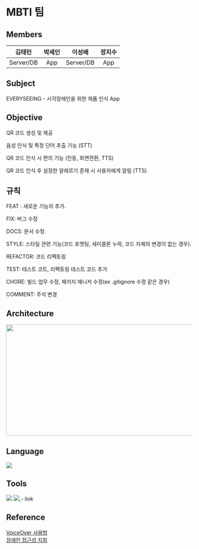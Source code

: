 # MBTI 팀
## Members

|김태민|박세인|이성배|장지수|
|:---:|:---:|:---:|:---:|
|Server/DB|App|Server/DB|App|

## Subject

EVERYSEEING - 시각장애인을 위한 제품 인식 App

## Objective 

QR 코드 생성 및 제공

음성 인식 및 특정 단어 추출 기능 (STT) 

QR 코드 인식 시 편의 기능 (진동, 화면전환, TTS)

QR 코드 인식 후 설정한 알레르기 존재 시 사용자에게 알림 (TTS)

## 규칙

FEAT : 새로운 기능의 추가.

FIX: 버그 수정

DOCS: 문서 수정.

STYLE: 스타일 관련 기능(코드 포맷팅, 세미콜론 누락, 코드 자체의 변경이 없는 경우).

REFACTOR: 코드 리펙토링

TEST: 테스트 코트, 리펙토링 테스트 코드 추가

CHORE: 빌드 업무 수정, 패키지 매니저 수정(ex .gitignore 수정 같은 경우)

COMMENT: 주석 변경

## Architecture

<img src="https://user-images.githubusercontent.com/94372492/213353466-35402c81-6c2c-4402-a766-b6b833a3ed0c.png" width="700" height="300"/>

## Language

<img src="https://img.shields.io/badge/Swift-F05138?style=flat-square&logo=Swift&logoColor=white"/> 

## Tools

<img src="https://img.shields.io/badge/Xcode-147EFB?style=flat-square&logo=Xcode&logoColor=white"/>

<a href="https://tukmbti.atlassian.net/jira/software/projects/MG/boards/2">
    <img src="https://img.shields.io/badge/Jira SoftWare-0052CC?style=flat-square&logo=Jira Software&logoColor=white"/>
</a> - link

## Reference

<a href="https://support.apple.com/ko-kr/guide/iphone/iph3e2e415f/ios">
    VoiceOver 사용법
</a><br>
<a href=
"https://github.com/tukcom2023CD/MBTI/blob/main/Document/%EB%AA%A8%EB%B0%94%EC%9D%BC%20%EC%95%A0%ED%94%8C%EB%A6%AC%EC%BC%80%EC%9D%B4%EC%85%98%20%EC%BD%98%ED%85%90%EC%B8%A0%20%EC%A0%91%EA%B7%BC%EC%84%B1%20%EC%A7%80%EC%B9%A8%202.0.pdf">
    장애인 접근성 지침
</a>
